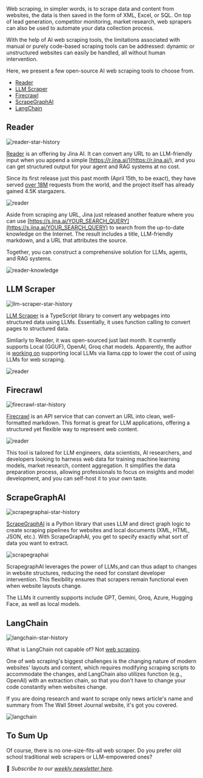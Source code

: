 Web scraping, in simpler words, is to scrape data and content from websites, the data is then saved in the form of XML, Excel, or SQL. On top of lead generation, competitor monitoring, market research, web sprapers can also be used to automate your data collection process.

With the help of AI web scraping tools, the limitations associated with manual or purely code-based scraping tools can be addressed: dynamic or unstructured websites can easily be handled, all without human intervention.

Here, we present a few open-source AI web scraping tools to choose from.

-   [Reader](#reader)
-   [LLM Scraper](#llm-scraper)
-   [Firecrawl](#firecrawl)
-   [ScrapeGraphAI](#scrapegraphai)
-   [LangChain](#langchain)

## Reader

![reader-star-history](/assets/blog/ai-web-scraper/reader-star-history.webp)

[Reader](https://github.com/jina-ai/reader) is an offering by Jina AI. It can convert any URL to an LLM-friendly input when you append a simple [https://r.jina.ai/](https://r.jina.ai/), and you can get structured output for your agent and RAG systems at no cost.

Since its first release just this past month (April 15th, to be exact), they have served [over 18M](https://jina.ai/news/jina-reader-for-search-grounding-to-improve-factuality-of-llms/) requests from the world, and the project itself has already gained 4.5K stargazers.

![reader](/assets/blog/ai-web-scraper/reader.webp)

Aside from scraping any URL, Jina just released another feature where you can use [https://s.jina.ai/YOUR_SEARCH_QUERY](https://s.jina.ai/YOUR_SEARCH_QUERY) to search from the up-to-date knowledge on the Internet. The result includes a title, LLM-friendly markdown, and a URL that attributes the source.

Together, you can construct a comprehensive solution for LLMs, agents, and RAG systems.

![reader-knowledge](/assets/blog/ai-web-scraper/reader-knowledge.webp)

## LLM Scraper

![llm-scraper-star-history](/assets/blog/ai-web-scraper/llm-scraper-star-history.webp)

[LLM Scraper](https://github.com/mishushakov/llm-scraper) is a TypeScript library to convert any webpages into structured data using LLMs. Essentially, it uses function calling to convert pages to structured data.

Simliarly to Reader, it was open-sourced just last month. It currently supports Local (GGUF), OpenAI, Groq chat models. Apparently, the author is [working on](https://news.ycombinator.com/item?id=40100824) supporting local LLMs via llama.cpp to lower the cost of using LLMs for web scraping.

![reader](/assets/blog/ai-web-scraper/reader.webp)

## Firecrawl

![firecrawl-star-history](/assets/blog/ai-web-scraper/firecrawl-star-history.webp)

[Firecrawl](https://github.com/mendableai/firecrawl) is an API service that can convert an URL into clean, well-formatted markdown. This format is great for LLM applications, offering a structured yet flexible way to represent web content.

![reader](/assets/blog/ai-web-scraper/reader.webp)

This tool is tailored for LLM engineers, data scientists, AI researchers, and developers looking to harness web data for training machine learning models, market research, content aggregation. It simplifies the data preparation process, allowing professionals to focus on insights and model development, and you can self-host it to your own taste.

## ScrapeGraphAI

![scrapegraphai-star-history](/assets/blog/ai-web-scraper/scrapegraphai-star-history.webp)

[ScrapeGraphAI](https://github.com/VinciGit00/Scrapegraph-ai) is a Python library that uses LLM and direct graph logic to create scraping pipelines for websites and local documents (XML, HTML, JSON, etc.). With ScrapeGraphAI, you get to specify exactly what sort of data you want to extract.

![scrapegraphai](/assets/blog/ai-web-scraper/scrapegraphai.webp)

ScrapegraphAI leverages the power of LLMs,and can thus adapt to changes in website structures, reducing the need for constant developer intervention. This flexibility ensures that scrapers remain functional even when website layouts change.

The LLMs it currently supports include GPT, Gemini, Groq, Azure, Hugging Face, as well as local models.

## LangChain

![langchain-star-history](/assets/blog/ai-web-scraper/langchain-star-history.webp)

What is LangChain not capable of? Not [web scraping](https://python.langchain.com/v0.1/docs/use_cases/web_scraping/).

One of web scraping's biggest challenges is the changing nature of modern websites' layouts and content, which requires modifying scraping scripts to accommodate the changes, and LangChain also utilizes function (e.g., OpenAI) with an extraction chain, so that you don't have to change your code constantly when websites change.

If you are doing research and want to scrape only news article's name and summary from The Wall Street Journal website, it's got you covered.

![langchain](/assets/blog/ai-web-scraper/langchain.webp)

## To Sum Up

Of course, there is no one-size-fits-all web scraper. Do you prefer old school traditional web scrapers or LLM-empowered ones?


📧 *Subscribe to our [weekly newsletter here](https://star-history.beehiiv.com/subscribe).*